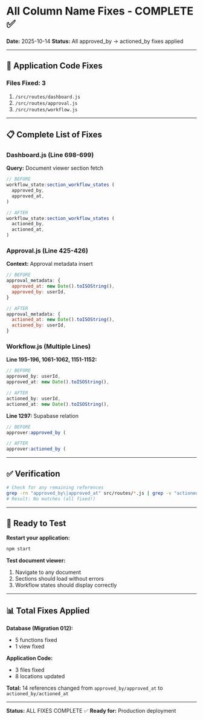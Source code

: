 # All Column Name Fixes - COMPLETE ✅

**Date:** 2025-10-14
**Status:** All approved_by → actioned_by fixes applied

---

## 🎯 Application Code Fixes

### Files Fixed: 3
1. `/src/routes/dashboard.js`
2. `/src/routes/approval.js`
3. `/src/routes/workflow.js`

---

## 📋 Complete List of Fixes

### Dashboard.js (Line 698-699)
**Query:** Document viewer section fetch
```javascript
// BEFORE
workflow_state:section_workflow_states (
  approved_by,
  approved_at,
)

// AFTER
workflow_state:section_workflow_states (
  actioned_by,
  actioned_at,
)
```

### Approval.js (Line 425-426)
**Context:** Approval metadata insert
```javascript
// BEFORE
approval_metadata: {
  approved_at: new Date().toISOString(),
  approved_by: userId,
}

// AFTER
approval_metadata: {
  actioned_at: new Date().toISOString(),
  actioned_by: userId,
}
```

### Workflow.js (Multiple Lines)
**Line 195-196, 1061-1062, 1151-1152:**
```javascript
// BEFORE
approved_by: userId,
approved_at: new Date().toISOString(),

// AFTER
actioned_by: userId,
actioned_at: new Date().toISOString(),
```

**Line 1297:** Supabase relation
```javascript
// BEFORE
approver:approved_by (

// AFTER
approver:actioned_by (
```

---

## ✅ Verification

```bash
# Check for any remaining references
grep -rn "approved_by\|approved_at" src/routes/*.js | grep -v "actioned"
# Result: No matches (all fixed!)
```

---

## 🚀 Ready to Test

**Restart your application:**
```bash
npm start
```

**Test document viewer:**
1. Navigate to any document
2. Sections should load without errors
3. Workflow states should display correctly

---

## 📊 Total Fixes Applied

**Database (Migration 012):**
- 5 functions fixed
- 1 view fixed

**Application Code:**
- 3 files fixed
- 8 locations updated

**Total:** 14 references changed from `approved_by/approved_at` to `actioned_by/actioned_at`

---

**Status:** ALL FIXES COMPLETE ✅
**Ready for:** Production deployment
